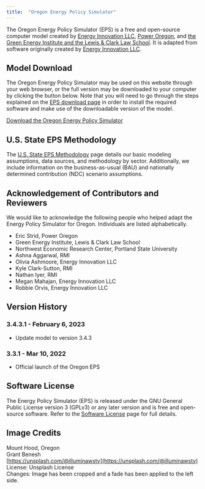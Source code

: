 ```yaml
---
title:  "Oregon Energy Policy Simulator"
---
```


The Oregon Energy Policy Simulator (EPS) is a free and open-source computer model created by [Energy Innovation LLC](https://energyinnovation.org/), [Power Oregon](http://www.poweroregon.org/), and [the Green Energy Institute and the Lewis & Clark Law School](https://law.lclark.edu/centers/green_energy_institute/).  It is adapted from software originally created by [Energy Innovation LLC](https://energyinnovation.org/).

## Model Download

The Oregon Energy Policy Simulator may be used on this website through your web browser, or the full version may be downloaded to your computer by clicking the button below.  Note that you will need to go through the steps explained on the [EPS download page](../download) in order to install the required software and make use of the downloadable version of the model.

<p><a href="https://github.com/EnergyInnovation/eps-oregon/archive/3.4.3.zip" class="btn">Download the Oregon Energy Policy Simulator</a></p>

## U.S. State EPS Methodology

The [U.S. State EPS Methodology](../us-state-eps-methodology) page details our basic modeling assumptions, data sources, and methodology by sector. Additionally, we include information on the business-as-usual (BAU) and nationally determined contribution (NDC) scenario assumptions.

## Acknowledgement of Contributors and Reviewers

We would like to acknowledge the following people who helped adapt the Energy Policy Simulator for Oregon.  Individuals are listed alphabetically.

* Eric Strid, Power Oregon
* Green Energy Institute, Lewis & Clark Law School
* Northwest Economic Research Center, Portland State University
* Ashna Aggarwal, RMI
* Olivia Ashmoore, Energy Innovation LLC
* Kyle Clark-Sutton, RMI
* Nathan Iyer, RMI
* Megan Mahajan, Energy Innovation LLC
* Robbie Orvis, Energy Innovation LLC

## Version History

### **3.4.3.1 - February 6, 2023**

* Update model to version 3.4.3

### **3.3.1 - Mar 10, 2022**

* Official launch of the Oregon EPS

## Software License

The Energy Policy Simulator (EPS) is released under the GNU General Public License version 3 (GPLv3) or any later version and is free and open-source software.  Refer to the [Software License](../software-license) page for full details.

## Image Credits
Mount Hood, Oregon<br/>
Grant Benesh<br/>
[https://unsplash.com/@illuminawsty](https://unsplash.com/@illuminawsty)<br/>
License: Unsplash License<br/>
Changes: Image has been cropped and a fade has been applied to the left side.<br/>
